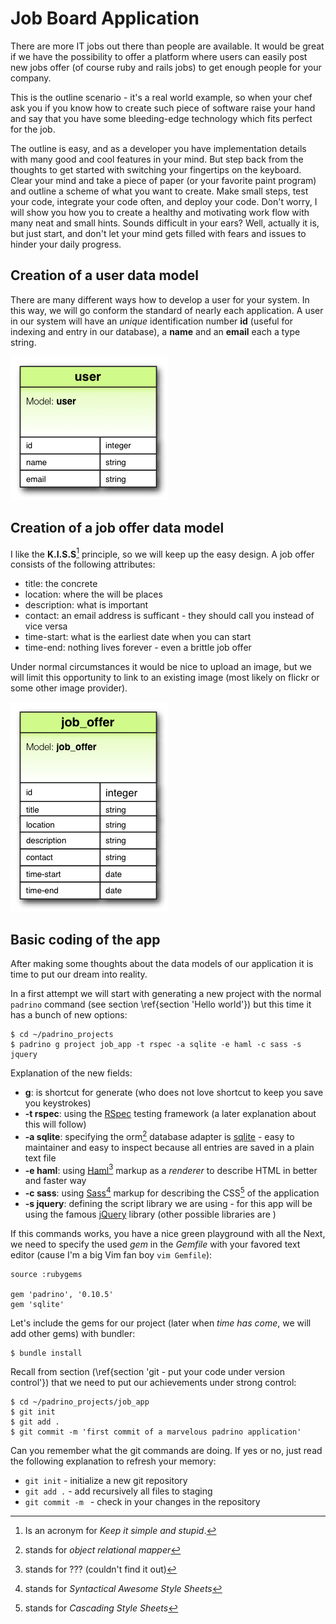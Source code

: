 # Job Board Application #

There are more IT jobs out there than people are available. It would be great if we have the
possibility to offer a platform where users can easily post new jobs offer (of course ruby and rails
jobs) to get enough people for your company.

This is the outline scenario - it's a real world example, so when your chef ask you if you know how
to create such piece of software raise your hand and say that you have some bleeding-edge technology
which fits perfect for the job.

The outline is easy, and as a developer you have implementation details with many good and cool
features in your mind. But step back from the thoughts to get started with switching your fingertips
on the keyboard. Clear your mind and take a piece of paper (or your favorite paint program) and
outline a scheme of what you want to create. Make small steps, test your code, integrate your code
often, and deploy your code. Don't worry, I will show you how you to create a healthy and motivating
work flow with many neat and small hints.  Sounds difficult in your ears? Well, actually it is, but
just start, and don't let your mind gets filled with fears and issues to hinder your daily progress.


## Creation of a user data model ##

There are many different ways how to develop a user for your system. In this way, we will go conform
the standard of nearly each application. A user in our system will have an *unique* identification
number **id** (useful for indexing and entry in our database), a **name** and an **email** each a
type string.

![Figure 2-1. user data model](images/02/user.jpg)


## Creation of a job offer data model ##

I like the **K.I.S.S**[^KISS] principle, so we will keep up the easy design. A job offer consists of
the following attributes:

- title: the concrete
- location: where the will be places
- description: what is important
- contact: an email address is sufficant - they should call you instead of vice versa
- time-start: what is the earliest date when you can start
- time-end: nothing lives forever - even a brittle job offer

Under normal circumstances it would be nice to upload an image, but we will limit this opportunity
to link to an existing image (most likely on flickr or some other image provider).

![Figure 2-2. job offer data model](images/02/job_offer.jpg)

[^KISS]: Is an acronym for *Keep it simple and stupid*.


## Basic coding of the app ##

After making some thoughts about the data models of our application it is time to put our dream into
reality.

In a first attempt we will start with generating a new project with the normal `padrino` command
(see section \ref{section 'Hello world'}) but this time it has a bunch of new options:

    $ cd ~/padrino_projects
    $ padrino g project job_app -t rspec -a sqlite -e haml -c sass -s jquery

Explanation of the new fields:

- **g**: is shortcut for generate (who does not love shortcut to keep you save you keystrokes)
- **-t rspec**: using the [RSpec](https://github.com/dchelimsky/rspec/wiki/get-in-touch "RSpec")
  testing framework (a later explanation about this will follow)
- **-a sqlite**: specifying the orm[^orm] database adapter is [sqlite](http://www.sqlite.org/ "SQLite") -
  easy to maintainer and easy to inspect because all entries are saved in a plain text file
- **-e haml**: using [Haml](http://haml-lang.com/ "Haml")[^haml] markup as a *renderer* to describe HTML in
  better and faster way
- **-c sass**: using [Sass](http://sass-lang.com/ "Sass")[^sass] markup for describing the CSS[^css] of the
  application
- **-s jquery**: defining the script library we are using - for this app will be using the famous
  [jQuery](http://jquery.com/ "jQuery") library (other possible libraries are )

[^haml]: stands for ??? (couldn't find it out)
[^css]: stands for *Cascading Style Sheets*
[^orm]: stands for *object relational mapper*
[^sass]: stands for *Syntactical Awesome Style Sheets*

If this commands works, you have a nice green playground with all the Next, we need to specify the
used *gem* in the *Gemfile* with your favored text editor (cause I'm a big Vim fan boy `vim
Gemfile`):

    source :rubygems

    gem 'padrino', '0.10.5'
    gem 'sqlite'

Let's include the gems for our project (later when *time has come*, we will add other gems) with
bundler:

    $ bundle install

Recall from section (\ref{section 'git - put your code under version control'}) that we need to put
our achievements under strong control:

    $ cd ~/padrino_projects/job_app
    $ git init
    $ git add .
    $ git commit -m 'first commit of a marvelous padrino application'

Can you remember what the git commands are doing. If yes or no, just read the following explanation
to refresh your memory:

- `git init` - initialize a new git repository
- `git add .` - add recursively all files to staging
- `git commit -m ` - check in your changes in the repository
